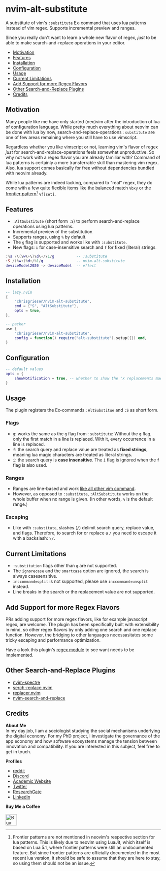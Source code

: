 # nvim-alt-substitute
A substitute of vim's `:substitute` Ex-command that uses lua patterns instead of vim regex. Supports incremental preview and ranges.

<!-- vale Microsoft.Adverbs = NO --><!-- vale RedHat.Contractions = NO -->
Since you really don't want to learn a whole new flavor of regex, *just* to be able to make search-and-replace operations in your editor.

<!--toc:start-->
- [Motivation](#motivation)
- [Features](#features)
- [Installation](#installation)
- [Configuration](#configuration)
- [Usage](#usage)
- [Current Limitations](#current-limitations)
- [Add Support for more Regex Flavors](#add-support-for-more-regex-flavors)
- [Other Search-and-Replace Plugins](#other-search-and-replace-plugins)
- [Credits](#credits)
<!--toc:end-->

## Motivation
<!-- vale Google.FirstPerson = NO -->
Many people like me have only started (neo)vim after the introduction of lua of configuration language. While pretty much everything about neovim can be done with lua by now, search-and-replace-operations `:substitute` are one of few areas remaining where you still have to use vimscript. 

Regardless whether you like vimscript or not, learning vim's flavor of regex *just* for search-and-replace-operations feels somewhat unproductive. So why not work with a regex flavor you are already familiar with? Command of lua patterns is certainly a more transferrable skill than mastering vim regex. Also, lua support comes basically for free without dependencies bundled with neovim already.

While lua patterns are indeed lacking, compared to "real" regex, they do come with a few quite flexible items like [the balanced match `%bxy` or the frontier pattern[^1] `%f[set]`](https://www.lua.org/manual/5.4/manual.html#6.4.1). 

## Features
- `:AltSubstitute` (short form `:S`) to perform search-and-replace
  operations using lua patterns.
- Incremental preview of the substitution.
- Supports ranges, using `%` by default.
- The `g` flag is supported and works like with `:substitute`. 
- New flags: `i` for case-insensitive search and `f` for fixed (literal)
  strings.

```lua
:%s /\(\w\+\)\d\+/\1/g          -- :substitute
:S /(%w+)%d+/%1/g               -- nvim-alt-substitute 
deviceModel2020 -> deviceModel  -- effect
```

## Installation

```lua
-- lazy.nvim
{
	"chrisgrieser/nvim-alt-substitute",
	cmd = {"S", "AltSubstitute"},
	opts = true,
},

-- packer
use {
	"chrisgrieser/nvim-alt-substitute",
	config = function() require("alt-substitute").setup({}) end,
}
```

## Configuration

```lua
-- default values
opts = {
	showNotification = true, -- whether to show the "x replacements made" notification
}
```

## Usage
The plugin registers the Ex-commands `:AltSubstitue` and `:S` as short form.

### Flags
- `g`: works the same as the `g` flag from `:substitute`: Without the `g` flag, only the first match in a line is replaced. With it, every occurrence in a line is replaced.
- `f`: the search query and replace value are treated as __fixed strings__,
  meaning lua magic characters are treated as literal strings.
- `i`: the search query is __case insensitive__. The `i` flag is ignored when the `f` flag is also used.

### Ranges
- Ranges are line-based and work [like all other vim command](https://neovim.io/doc/user/cmdline.html#cmdline-ranges). 
- However, as opposed to `:substitute`, `:AltSubstitute` works on the whole buffer when no range is given. (In other words, `%` is the default range.)

### Escaping
- Like with `:substitute`, slashes (`/`) delimit search query, replace
  value, and flags. Therefore, to search for or replace a `/` you need to escape it with a backslash: `\/`. 

## Current Limitations
- `:substitution` flags other than `g` are not supported.
- The `ignorecase` and the `smartcase` option are ignored, the search is always
  casesensitive.
- `inccommand=split` is not supported, please use `inccommand=unsplit` instead.
- Line breaks in the search or the replacement value are not supported.

## Add Support for more Regex Flavors
PRs adding support for more regex flavors, like for example javascript regex, are welcome. The plugin has been specifically built with extensibility in mind, so other regex flavors by only adding one search and one replace function. However, the bridging to other languages necessasitates some tricky escaping and performance optimization. 

Have a look this plugin's [regex module](./lua/alt-substitute/regex.lua) to see want needs to be implemented.

## Other Search-and-Replace Plugins
- [nvim-spectre](https://github.com/windwp/nvim-spectre)
- [serch-replace.nvim](https://github.com/roobert/search-replace.nvim)
- [replacer.nvim](https://github.com/gabrielpoca/replacer.nvim)
- [nvim-search-and-replace](https://github.com/s1n7ax/nvim-search-and-replace)

## Credits
<!-- vale Google.FirstPerson = NO -->
__About Me__  
In my day job, I am a sociologist studying the social mechanisms underlying the digital economy. For my PhD project, I investigate the governance of the app economy and how software ecosystems manage the tension between innovation and compatibility. If you are interested in this subject, feel free to get in touch.

__Profiles__  
- [reddit](https://www.reddit.com/user/pseudometapseudo)
- [Discord](https://discordapp.com/users/462774483044794368/)
- [Academic Website](https://chris-grieser.de/)
- [Twitter](https://twitter.com/pseudo_meta)
- [ResearchGate](https://www.researchgate.net/profile/Christopher-Grieser)
- [LinkedIn](https://www.linkedin.com/in/christopher-grieser-ba693b17a/)

__Buy Me a Coffee__  
<br>
<a href='https://ko-fi.com/Y8Y86SQ91' target='_blank'><img height='36' style='border:0px;height:36px;' src='https://cdn.ko-fi.com/cdn/kofi1.png?v=3' border='0' alt='Buy Me a Coffee at ko-fi.com' /></a>

[^1]: Frontier patterns are not mentioned in [neovim's respective section for lua patterns](https://neovim.io/doc/user/luaref.html#luaref-patterns). This is likely due to neovim using LuaJit, which itself is based on Lua 5.1, where [frontier patterns were still an undocumented feature](http://lua-users.org/lists/lua-l/2006-12/msg00536.html). But since frontier patterns are [officially documented in the most recent lua version](https://www.lua.org/manual/5.4/manual.html#6.4.1), it should be safe to assume that they are here to stay, so using them should not be an issue.
